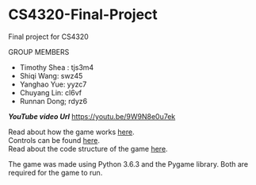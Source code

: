 # CS4320-Final-Project
Final project for CS4320

GROUP MEMBERS
* Timothy Shea : tjs3m4
* Shiqi Wang: swz45
* Yanghao Yue: yyzc7
* Chuyang Lin: cl6vf
* Runnan Dong; rdyz6

***YouTube video Url***
https://youtu.be/9W9N8e0u7ek

Read about how the game works [here](/docs/mechanics.md).  
Controls can be found [here](/docs/controls.md).  
Read about the code structure of the game [here](/docs/code_structure.md).

The game was made using Python 3.6.3 and the Pygame library. Both are required for the game to run.
